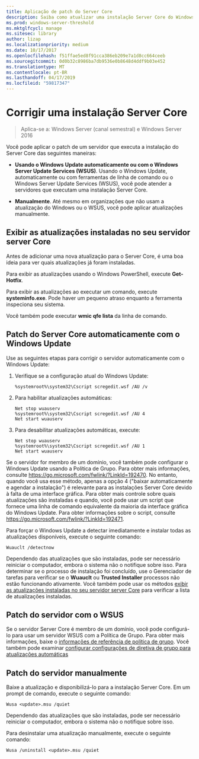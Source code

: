 ```yaml
---
title: Aplicação de patch do Server Core
description: Saiba como atualizar uma instalação Server Core do Windows Server
ms.prod: windows-server-threshold
ms.mktglfcycl: manage
ms.sitesec: library
author: lizap
ms.localizationpriority: medium
ms.date: 10/17/2017
ms.openlocfilehash: f51ffae5ed8f91cca386eb209e7a1d8cc664ceeb
ms.sourcegitcommit: 0d0b32c8986ba7db9536e0b8648d4ddf9b03e452
ms.translationtype: MT
ms.contentlocale: pt-BR
ms.lasthandoff: 04/17/2019
ms.locfileid: "59817347"
---
```

# <a name="patch-a-server-core-installation"></a>Corrigir uma instalação Server Core

> Aplica-se a: Windows Server (canal semestral) e Windows Server 2016

Você pode aplicar o patch de um servidor que executa a instalação do Server Core das seguintes maneiras:

- **Usando o Windows Update automaticamente ou com o Windows Server Update Services (WSUS)**. Usando o Windows Update, automaticamente ou com ferramentas de linha de comando ou o Windows Server Update Services (WSUS), você pode atender a servidores que executam uma instalação Server Core.

- **Manualmente**. Até mesmo em organizações que não usam a atualização do Windows ou o WSUS, você pode aplicar atualizações manualmente.

## <a name="view-the-updates-installed-on-your-server-core-server"></a>Exibir as atualizações instaladas no seu servidor server Core
Antes de adicionar uma nova atualização para o Server Core, é uma boa ideia para ver quais atualizações já foram instaladas.

Para exibir as atualizações usando o Windows PowerShell, execute **Get-Hotfix**.

Para exibir as atualizações ao executar um comando, execute **systeminfo.exe**. Pode haver um pequeno atraso enquanto a ferramenta inspeciona seu sistema.

Você também pode executar **wmic qfe lista** da linha de comando. 

## <a name="patch-server-core-automatically-with-windows-update"></a>Patch do Server Core automaticamente com o Windows Update

Use as seguintes etapas para corrigir o servidor automaticamente com o Windows Update:

1. Verifique se a configuração atual do Windows Update:
   ```
   %systemroot%\system32\Cscript scregedit.wsf /AU /v 
   ```

2. Para habilitar atualizações automáticas:

   ```
   Net stop wuauserv 
   %systemroot%\system32\Cscript scregedit.wsf /AU 4 
   Net start wuauserv
   ```  

3. Para desabilitar atualizações automáticas, execute:

   ```
   Net stop wuauserv 
   %systemroot%\system32\Cscript scregedit.wsf /AU 1 
   Net start wuauserv 
   ```

Se o servidor for membro de um domínio, você também pode configurar o Windows Update usando a Política de Grupo. Para obter mais informações, consulte https://go.microsoft.com/fwlink/?LinkId=192470. No entanto, quando você usa esse método, apenas a opção 4 ("baixar automaticamente e agendar a instalação") é relevante para as instalações Server Core devido à falta de uma interface gráfica. Para obter mais controle sobre quais atualizações são instaladas e quando, você pode usar um script que fornece uma linha de comando equivalente da maioria da interface gráfica do Windows Update. Para obter informações sobre o script, consulte https://go.microsoft.com/fwlink/?LinkId=192471.

Para forçar o Windows Update a detectar imediatamente e instalar todas as atualizações disponíveis, execute o seguinte comando:

```
Wuauclt /detectnow 
```

Dependendo das atualizações que são instaladas, pode ser necessário reiniciar o computador, embora o sistema não o notifique sobre isso. Para determinar se o processo de instalação foi concluído, use o Gerenciador de tarefas para verificar se o **Wuauclt** ou **Trusted Installer** processos não estão funcionando ativamente. Você também pode usar os métodos [exibir as atualizações instaladas no seu servidor server Core](#view-the-updates-installed-on-your-Server-Core-server) para verificar a lista de atualizações instaladas.

## <a name="patch-the-server-with-wsus"></a>Patch do servidor com o WSUS 

Se o servidor Server Core é membro de um domínio, você pode configurá-lo para usar um servidor WSUS com a Política de Grupo. Para obter mais informações, baixe o [informações de referência de política de grupo](https://www.microsoft.com/download/details.aspx?id=25250). Você também pode examinar [configurar configurações de diretiva de grupo para atualizações automáticas](../windows-server-update-services/deploy/4-configure-group-policy-settings-for-automatic-updates.md)

## <a name="patch-the-server-manually"></a>Patch do servidor manualmente

Baixe a atualização e disponibilizá-lo para a instalação Server Core.
Em um prompt de comando, execute o seguinte comando:

```
Wusa <update>.msu /quiet 
```

Dependendo das atualizações que são instaladas, pode ser necessário reiniciar o computador, embora o sistema não o notifique sobre isso.

Para desinstalar uma atualização manualmente, execute o seguinte comando:

```
Wusa /uninstall <update>.msu /quiet 
```

